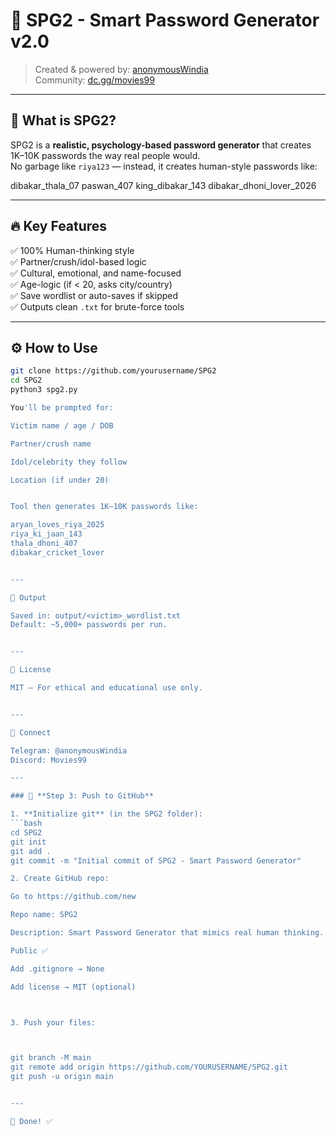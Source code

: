 
# 🔐 SPG2 - Smart Password Generator v2.0

> Created & powered by: [anonymousWindia](https://t.me/anonymousWindia)  
> Community: [dc.gg/movies99](https://dc.gg/movies99)

---

## 🧠 What is SPG2?

SPG2 is a **realistic, psychology-based password generator** that creates 1K–10K passwords the way real people would.  
No garbage like `riya123` — instead, it creates human-style passwords like:

dibakar_thala_07
paswan_407
king_dibakar_143
dibakar_dhoni_lover_2026

---

## 🔥 Key Features

✅ 100% Human-thinking style  
✅ Partner/crush/idol-based logic  
✅ Cultural, emotional, and name-focused  
✅ Age-logic (if < 20, asks city/country)  
✅ Save wordlist or auto-saves if skipped  
✅ Outputs clean `.txt` for brute-force tools

---

## ⚙️ How to Use

```bash
git clone https://github.com/yourusername/SPG2
cd SPG2
python3 spg2.py

You'll be prompted for:

Victim name / age / DOB

Partner/crush name

Idol/celebrity they follow

Location (if under 20)


Tool then generates 1K–10K passwords like:

aryan_loves_riya_2025
riya_ki_jaan_143
thala_dhoni_407
dibakar_cricket_lover


---

💾 Output

Saved in: output/<victim>_wordlist.txt
Default: ~5,000+ passwords per run.


---

📜 License

MIT – For ethical and educational use only.


---

🔗 Connect

Telegram: @anonymousWindia
Discord: Movies99

---

### 🔹 **Step 3: Push to GitHub**

1. **Initialize git** (in the SPG2 folder):
```bash
cd SPG2
git init
git add .
git commit -m "Initial commit of SPG2 - Smart Password Generator"

2. Create GitHub repo:

Go to https://github.com/new

Repo name: SPG2

Description: Smart Password Generator that mimics real human thinking.

Public ✅

Add .gitignore → None

Add license → MIT (optional)



3. Push your files:



git branch -M main
git remote add origin https://github.com/YOURUSERNAME/SPG2.git
git push -u origin main


---

🔹 Done! ✅




